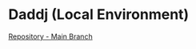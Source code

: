 # Daddj (Local Environment)

[Repository - Main Branch](https://github.com/dc-darren/daddj/tree/main)